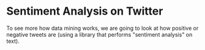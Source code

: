 # Sentiment Analysis on Twitter

To see more how data mining works, we are going to look at how positive or negative tweets are (using a library that performs "sentiment analysis" on text).
